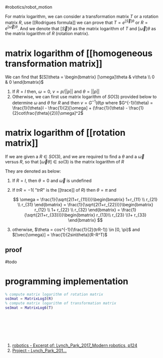 #robotics/robot_motion 

For matrix logarithm, we can consider a transformation matrix $T$ or a rotation  matrix $R$, use [[Rodrigues formula]] we can prove that $T = e^{[\vec{S}]\theta}$ or $R = e^{[\vec{\omega}]\theta}$. And we denote that $[\vec{S}]\theta$ as the matrix logarithm of $T$ and $[\vec{\omega}]\theta$ as the matrix logarithm of $R$ (rotation matrix).
# matrix logarithm of [[homogeneous transformation matrix]]
We can find that $[S]\theta = \begin{bmatrix} [\omega]\theta & v\theta \\ 0 & 0 \end{bmatrix}$  

1. If $R =I$ then, $\omega = 0$, $v= p/||p||$ and $\theta = ||p||$
2. Otherwise, we can first use matrix logarithm of $SO(3)$ provided below to determine $\omega$ and $\theta$ for $R$ and then $v= G^{-1}(\theta)p$ where $G^{-1}(\theta) = \frac{1}{\theta}I - \frac{1}{2}[\omega] + (\frac{1}{\theta} - \frac{1}{2}cot\frac{\theta}{2})[\omega]^2$

# matrix logarithm of [[rotation matrix]]

If we are given a $R \in SO(3)$, and we are required to find a $\theta$ and a $\vec{\omega}$ versus $R$, so that $[\vec{\omega}\theta] \in so(3)$ is the matrix logarithm of $R$ 

They are denoted as below:

1. If $R = I$, then $\theta = 0$ and $\vec{\omega}$ is undefined
2. If $tr R= -1$( "$trR$" is the [[trace]] of $R$) then $\theta = \pi$ and 

    $$
    \omega = \frac{1}{\sqrt{2(1+r_{11})}}\begin{bmatrix} 1+r_{11} \\ r_{21} \\ r_{31} \end{bmatrix} = \frac{1}{\sqrt{2(1+r_{22})}}\begin{bmatrix} r_{12} \\ 1+ r_{22} \\ r_{32} \end{bmatrix}  = \frac{1}{\sqrt{2(1+r_{33})}}\begin{bmatrix} r_{13}\\ r_{23} \\1+ r_{33} \end{bmatrix}
    $$

3. otherwise, $\theta = cos^{-1}(\frac{1}{2}(trR-1)) \in [0, \pi)$ and $[\vec{\omega}] = \frac{1}{2sin\theta}(R-R^T)$

## proof
#todo 
‍

# programming implementation

```matlab
% compute matrix logarithm of rotation matrix
so3mat = MatrixLog3(R)
% compute matrix logarithm of transformation matrix
se3mat = MatrixLog6(T) 
```

‍

‍

‍

1. [robotics - Excerpt of: Lynch_Park_2017_Modern robotics, p124](lt://open/gS_Jo0SwKEmHvfoSN5o6Hw)
2. [Project - Lynch_Park_201...](lt://open/okilcpCd0Uat-3g80r-yAg)

‍
